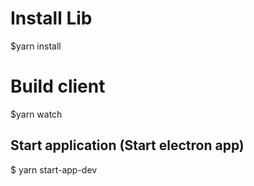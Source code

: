 # Install Lib
$yarn install

# Build client
$yarn watch

## Start application (Start electron app)
$ yarn start-app-dev